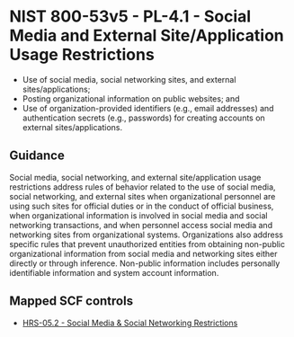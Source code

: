 # NIST 800-53v5 - PL-4.1 - Social Media and External Site/Application Usage Restrictions
- Use of social media, social networking sites, and external sites/applications;
- Posting organizational information on public websites; and
- Use of organization-provided identifiers (e.g., email addresses) and authentication secrets (e.g., passwords) for creating accounts on external sites/applications.
## Guidance
Social media, social networking, and external site/application usage restrictions address rules of behavior related to the use of social media, social networking, and external sites when organizational personnel are using such sites for official duties or in the conduct of official business, when organizational information is involved in social media and social networking transactions, and when personnel access social media and networking sites from organizational systems. Organizations also address specific rules that prevent unauthorized entities from obtaining non-public organizational information from social media and networking sites either directly or through inference. Non-public information includes personally identifiable information and system account information.
## Mapped SCF controls
- [HRS-05.2 - Social Media & Social Networking Restrictions](../scf/hrs-052-socialmedia&socialnetworkingrestrictions.md)